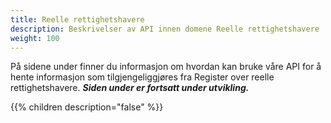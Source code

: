 ```yaml
---
title: Reelle rettighetshavere
description: Beskrivelser av API innen domene Reelle rettighetshavere
weight: 100
---
```


På sidene under finner du informasjon om hvordan kan bruke våre API for å hente informasjon som tilgjengeliggjøres fra Register over reelle rettighetshavere.
***Siden under er fortsatt under utvikling.***

{{% children description="false" %}}

